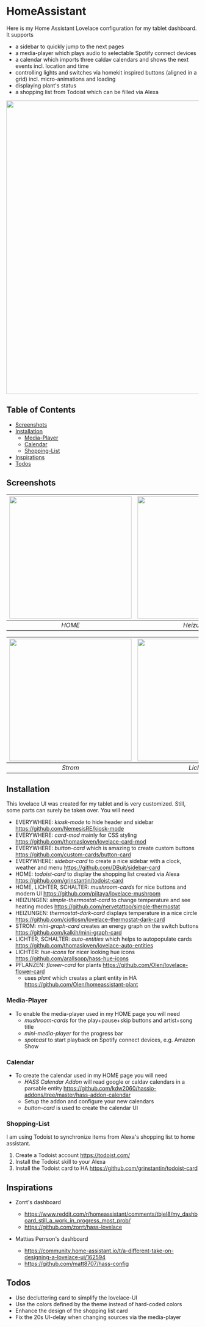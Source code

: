 # HomeAssistant
Here is my Home Assistant Lovelace configuration for my tablet dashboard. It supports
- a sidebar to quickly jump to the next pages
- a media-player which plays audio to selectable Spotify connect devices
- a calendar which imports three caldav calendars and shows the next events incl. location and time
- controlling lights and switches via homekit inspired buttons (aligned in a grid) incl. micro-animations and loading
- displaying plant's status
- a shopping list from Todoist which can be filled via Alexa

<img src='https://user-images.githubusercontent.com/67970450/222906231-1b1e67e3-0ad9-4289-b364-f183399f06d1.jpg' width="768" />

## Table of Contents

- [Screenshots](#screenshots)
- [Installation](#installation)
  - [Media-Player](#media-player)
  - [Calendar](#calendar)
  - [Shopping-List](#shopping-list)
- [Inspirations](#inspirations)
- [Todos](#todos)

## Screenshots

| <img src='https://user-images.githubusercontent.com/67970450/222906231-1b1e67e3-0ad9-4289-b364-f183399f06d1.jpg' width="320" /> | <img src="https://user-images.githubusercontent.com/67970450/222906229-bd672da1-b107-4119-ba8a-b133b4a16246.jpg" width="320"> | <img src="https://user-images.githubusercontent.com/67970450/222906238-4b755a26-0930-402e-b299-816de67e0cc2.jpg" width="320"> |
   |:--:| :--: | :--: | 
| *HOME* | *Heizungen* | *Steuerung* |

| <img src='https://user-images.githubusercontent.com/67970450/222906240-162d857e-9dbb-42da-8327-bd59ece54e9a.jpg' width="320" /> | <img src="https://user-images.githubusercontent.com/67970450/222906235-537c0b24-46a8-4bed-bdda-3769e966310a.jpg" width="320">  | <img src="https://user-images.githubusercontent.com/67970450/222906237-0ea01ff9-e41d-47fa-a8d8-6b08bce00551.jpg" width="320"> |
   |:--:| :--: | :--: | 
| *Strom* | *Lichter* | *Pflanzen* |

## Installation

This lovelace UI was created for my tablet and is very customized. Still, some parts can surely be taken over. You will need

- EVERYWHERE: *kiosk-mode* to hide header and sidebar https://github.com/NemesisRE/kiosk-mode
- EVERYWHERE: *card-mod* mainly for CSS styling https://github.com/thomasloven/lovelace-card-mod
- EVERYWHERE: *button-card* which is amazing to create custom buttons https://github.com/custom-cards/button-card
- EVERYWHERE: *sidebar-card* to create a nice sidebar with a clock, weather and menu https://github.com/DBuit/sidebar-card
- HOME: *todoist-card* to display the shopping list created via Alexa https://github.com/grinstantin/todoist-card
- HOME, LICHTER, SCHALTER: *mushroom-cards* for nice buttons and modern UI https://github.com/piitaya/lovelace-mushroom
- HEIZUNGEN: *simple-thermostat-card* to change temperature and see heating modes https://github.com/nervetattoo/simple-thermostat
- HEIZUNGEN: *thermostat-dark-card* displays temperature in a nice circle https://github.com/ciotlosm/lovelace-thermostat-dark-card
- STROM: *mini-graph-card* creates an energy graph on the switch buttons https://github.com/kalkih/mini-graph-card
- LICHTER, SCHALTER: *auto-entities* which helps to autopopulate cards https://github.com/thomasloven/lovelace-auto-entities
- LICHTER: *hue-icons* for nicer looking hue icons https://github.com/arallsopp/hass-hue-icons
- PFLANZEN: *flower-card* for plants https://github.com/Olen/lovelace-flower-card
  - uses *plant* which creates a plant entity in HA https://github.com/Olen/homeassistant-plant

### Media-Player

- To enable the media-player used in my HOME page you will need
  - *mushroom-cards* for the play+pause+skip buttons and artist+song title
  - *mini-media-player* for the progress bar
  - *spotcast* to start playback on Spotify connect devices, e.g. Amazon Show

### Calendar

- To create the calendar used in my HOME page you will need
  - *HASS Calendar Addon* will read google or caldav calendars in a parsable entity https://github.com/kdw2060/hassio-addons/tree/master/hass-addon-calendar
  - Setup the addon and configure your new calendars
  - *button-card* is used to create the calendar UI

### Shopping-List

I am using Todoist to synchronize items from Alexa's shopping list to home assistant.
1. Create a Todoist account https://todoist.com/
2. Install the Todoist skill to your Alexa
3. Install the Todoist card to HA https://github.com/grinstantin/todoist-card

## Inspirations

- Zorrt's dashboard
  - https://www.reddit.com/r/homeassistant/comments/tbjel8/my_dashboard_still_a_work_in_progress_most_prob/
  - https://github.com/zorrt/hass-lovelace


- Mattias Perrson's dashboard
  - https://community.home-assistant.io/t/a-different-take-on-designing-a-lovelace-ui/162594
  - https://github.com/matt8707/hass-config


## Todos

- Use decluttering card to simplify the lovelace-UI
- Use the colors defined by the theme instead of hard-coded colors
- Enhance the design of the shopping list card
- Fix the 20s UI-delay when changing sources via the media-player

